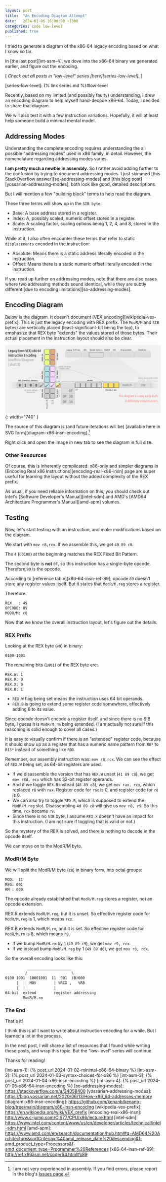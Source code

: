 ```yaml
---
layout: post
title:  "An Encoding Diagram Attempt"
date:   2024-01-06 16:00:00 +1300
categories: code low-level
published: true
---
```


I tried to generate a diagram of the x86-64 legacy encoding based on what I know so far.

In [the last post][int-asm-4], we dove into the x86-64 binary we generated earlier, and figure out the encoding.

[ *Check out all posts in "low-level" series [here][series-low-level].* ]

[series-low-level]: {% link series.md %}#low-level

Recently, based on my limited (and possibly faulty) understanding, I drew an encoding diagram to help myself hand-decode x86-64. Today, I decided to share that diagram.

We will also test it with a few instruction variations. Hopefully, it will at least help someone build a minimal mental model.

## Addressing Modes

Understanding the complete encoding requires understanding the all possible "addressing modes" used in x86 family, in detail. However, the nomenclature regarding addressing modes varies.

**I am pretty much a newbie in assembly.** So I rather avoid adding further to the confusion by trying to document addressing modes. I just skimmed [this StackOverflow answer][so-addressing-modes] and [this blog post][yossarian-addressing-modes], both look like good, detailed descriptions.

But I will mention a few "building block" terms to help read the diagram.

These three terms will show up in the `SIB byte`:
- Base: A base address stored in a register.
- Index: A, possibly scaled, numeric offset stored in a register.
- Scale: A scaling factor, scaling options being 1, 2, 4, and 8, stored in the instruction.

While at it, I also often encounter these terms that refer to static `displacements` encoded in the instruction:
- Absolute: Means there is a static address literally encoded in the instruction.
- Offset: Means there is a static numeric offset literally encoded in the instruction.

If you read up further on addressing modes, note that there are also cases where two addressing methods sound identical, while they are subtly different [due to encoding limitations][so-addressing-modes].

## Encoding Diagram

Below is the diagram. It doesn't document [VEX encoding][wikipedia-vex-prefix]. This is just the legacy encoding with REX prefix. The `ModR/M` and `SIB` bytes) are vertically placed (least-significant-bit being the top), to emphasize that REX byte "extends" the values stored of those bytes. Their actual placement in the instruction layout should also be clear.

![Legacy (non-VEX) x86-64 Instruction Encoding](/assets/img/x86-64-insn-encoding.png){: width="740" }

The source of this diagram is (and future iterations will be) [available here in SVG form][diagram-x86-insn-encoding].[^1]

Right click and open the image in new tab to see the diagram in full size.

### Other Resources

Of course, this is inherently complicated. x86-only and simpler diagrams in [Encoding Real x86 Instructions][encoding-real-x86-insn] page are super useful for learning the layout without the added complexity of the REX prefix.

As usual, if you need reliable information on this, you should check out Intel's [Software Developer's Manual][intel-sdm] and AMD's [AMD64 Architecture Programmer's Manual][amd-apm] volumes.

## Testing

Now, let's start testing with an instruction, and make modifications based on the diagram.

We start with `mov r8,rcx`. If we assemble this, we get `49 89 c8`.

The `4` (`b0100`) at the beginning matches the REX Fixed Bit Pattern.

The second byte is **not** `0F`, so this instruction has a single-byte opcode. Therefore,`89` is the opcode.

According to [reference table][x86-64-insn-ref-89], opcode `89` doesn't store any register values itself. But it states that `ModR/M.reg` stores a register.

Therefore:
```
REX   : 49
OPCODE: 89
MODR/M: c8
```

Now that we know the overall instruction layout, let's figure out the details.

### REX Prefix

Looking at the REX byte (`49`) in binary:
```
0100 1001
```

The remaining bits (`1001`) of the REX byte are:
```
REX.W: 1
REX.R: 0
REX.X: 0
REX.B: 1
```

- `REX.W` flag being set means the instruction uses 64 bit operands.
- `REX.B` is going to extend some register code somewhere, effectively adding 8 to its value.

Since opcode doesn't encode a register itself, and since there is no SIB byte, I guess it is `ModR/M.rm` being extended. (I am actually not sure if this reasoning is solid enough to cover all cases.)

It is easy to visually confirm if there is an "extended" register code, because it should show up as a register that has a numeric name pattern from `R8*` to `R15*` instead of something like `RDX`.

Remember, our assembly instruction was: `mov r8,rcx`. We can see the effect of `REX.W` being set, as 64-bit registers are used.
- If we disassemble the version that has `REX.W` unset (`41 89 c8`), we get `mov r8d, ecx` which has 32-bit register operands.
- And if we toggle `REX.B` instead (`48 89 c8`), we get `mov rax, rcx`, which replaced `r8` with `rax`. Register code for `rax` is 0, and register code for `r8` is 8.
- We can also try to toggle `REX.R`, which is supposed to extend the `ModR/M.reg` slot. Disassembling `4d 89 c8` will give us `mov r8, r9`. So this time, `rcx` became `r9`.
- Since there is no `SIB` byte, I assume `REX.X` doesn't have an impact for this instruction. (I am not sure if toggling that is valid or not.)

So the mystery of the REX is solved, and there is nothing to decode in the opcode itself.

We can move on to the ModR/M byte.

### ModR/M Byte

We will split the ModR/M byte (`c8`) in binary form, into octal groups:
```
MOD:  11
REG: 001
RM : 000
```

The opcode already established that `ModR/M.reg` stores a register, not an opcode extension.

REX.R extends `ModR/M.reg`, but it is unset. So effective register code for `ModR/M.reg` is 1, which means `rcx`.

REX.B extends `ModR/M.rm`, and it is set. So effective register code for `ModR/M.rm` is 8, which means `r8`.

- If we bump `ModR/M.rm` by 1 (`49 89 c9`), we get `mov r9, rcx`.
- If we instead bump `ModR/M.reg` by 1 (`49 89 d0`), we get `mov r8, rdx`.

So the overall encoding looks like this:
```
          ____________________
         /                    \
0100 1001  10001001  11  001  (B)000
     |  |  MOV        | %RCX ,   %R8
     |  |             |
64-bit  extend        register addressing
        ModR/M.rm
```

### The End

That's it!

I think this is all I want to write about instruction encoding for a while. But I learned a lot in the process.

In the next post, I will share a list of resources that I found while writing these posts, and wrap this topic. But the "low-level" series will continue.

Thanks for reading!

[^1]: I am not very experienced in assembly. If you find errors, please report in the blog's [Issues page][report].

[report]: https://github.com/kenanb/kenanb-blog/issues

[int-asm-1]: {% post_url 2024-01-02-minimal-x86-64-binary %}
[int-asm-2]: {% post_url 2024-01-03-syntax-choices-for-x86 %}
[int-asm-3]: {% post_url 2024-01-04-x86-insn-encoding %}
[int-asm-4]: {% post_url 2024-01-05-x86-64-insn-encoding %}
[so-addressing-modes]: https://stackoverflow.com/a/34058400
[yossarian-addressing-modes]: https://blog.yossarian.net/2020/06/13/How-x86_64-addresses-memory
[diagram-x86-insn-encoding]: https://github.com/kenanb/kenanb-blog/tree/main/diagram/x86-insn-encoding
[wikipedia-vex-prefix]: https://en.wikipedia.org/wiki/VEX_prefix
[encoding-real-x86-insn]: http://www.c-jump.com/CIS77/CPU/x86/lecture.html
[intel-sdm]: https://www.intel.com/content/www/us/en/developer/articles/technical/intel-sdm.html
[amd-apm]: https://www.amd.com/en/search/documentation/hub.html#q=AMD64%20Architecture&sortCriteria=%40amd_release_date%20descending&f-amd_product_type=Processors&f-amd_document_type=Programmer%20References
[x86-64-insn-ref-89]: http://ref.x86asm.net/coder64.html#x89
